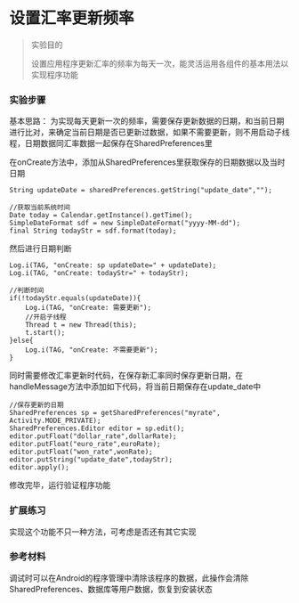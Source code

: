 # 设置汇率更新频率

> 实验目的
>
> 设置应用程序更新汇率的频率为每天一次，能灵活运用各组件的基本用法以实现程序功能

### 实验步骤

基本思路：
为实现每天更新一次的频率，需要保存更新数据的日期，和当前日期进行比对，来确定当前日期是否已更新过数据，如果不需要更新，则不用启动子线程，日期数据同汇率数据一起保存在SharedPreferences里

在onCreate方法中，添加从SharedPreferences里获取保存的日期数据以及当时日期
```
String updateDate = sharedPreferences.getString("update_date","");

//获取当前系统时间
Date today = Calendar.getInstance().getTime();
SimpleDateFormat sdf = new SimpleDateFormat("yyyy-MM-dd");
final String todayStr = sdf.format(today);
```
然后进行日期判断
```
Log.i(TAG, "onCreate: sp updateDate=" + updateDate);
Log.i(TAG, "onCreate: todayStr=" + todayStr);

//判断时间
if(!todayStr.equals(updateDate)){
    Log.i(TAG, "onCreate: 需要更新");
    //开启子线程
    Thread t = new Thread(this);
    t.start();
}else{
    Log.i(TAG, "onCreate: 不需要更新");
}
```
同时需要修改汇率更新时代码，在保存新汇率同时保存更新日期，在handleMessage方法中添加如下代码，将当前日期保存在update_date中
```
//保存更新的日期
SharedPreferences sp = getSharedPreferences("myrate", Activity.MODE_PRIVATE);
SharedPreferences.Editor editor = sp.edit();
editor.putFloat("dollar_rate",dollarRate);
editor.putFloat("euro_rate",euroRate);
editor.putFloat("won_rate",wonRate);
editor.putString("update_date",todayStr);
editor.apply();
```
修改完毕，运行验证程序功能


### 扩展练习

实现这个功能不只一种方法，可考虑是否还有其它实现

### 参考材料

调试时可以在Android的程序管理中清除该程序的数据，此操作会清除SharedPreferences、数据库等用户数据，恢复到安装状态